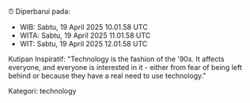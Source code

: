 ⏰ Diperbarui pada:
- WIB: Sabtu, 19 April 2025 10.01.58 UTC
- WITA: Sabtu, 19 April 2025 11.01.58 UTC
- WIT: Sabtu, 19 April 2025 12.01.58 UTC

Kutipan Inspiratif:
"Technology is the fashion of the '90s. It affects everyone, and everyone is interested in it - either from fear of being left behind or because they have a real need to use technology."


Kategori: technology


